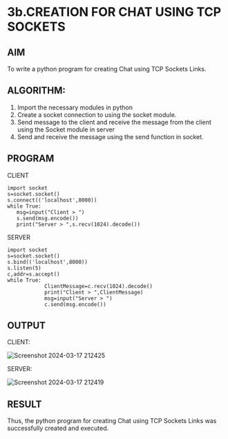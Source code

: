 # 3b.CREATION FOR CHAT USING TCP SOCKETS
## AIM
To write a python program for creating Chat using TCP Sockets Links.
## ALGORITHM:
1. Import the necessary modules in python
2. Create a socket connection to using the socket module.
3. Send message to the client and receive the message from the client using the Socket module in
 server
4. Send and receive the message using the send function in socket.
## PROGRAM
CLIENT
```
import socket 
s=socket.socket() 
s.connect(('localhost',8000)) 
while True: 
   msg=input("Client > ") 
   s.send(msg.encode()) 
   print("Server > ",s.recv(1024).decode())
```
SERVER
``` 
import socket 
s=socket.socket() 
s.bind(('localhost',8000)) 
s.listen(5) 
c,addr=s.accept() 
while True: 
            ClientMessage=c.recv(1024).decode() 
            print("Client > ",ClientMessage) 
            msg=input("Server > ") 
            c.send(msg.encode())
```
## OUTPUT
CLIENT:

![Screenshot 2024-03-17 212425](https://github.com/HARISHA2006/3b_CHAT_USING_TCP_SOCKETS/assets/148843830/883e6b0a-8730-4770-bf03-a4a39fa43157)

SERVER:

![Screenshot 2024-03-17 212419](https://github.com/HARISHA2006/3b_CHAT_USING_TCP_SOCKETS/assets/148843830/ff450e3e-85a0-4687-b2bf-52d10910f7ac)

## RESULT
Thus, the python program for creating Chat using TCP Sockets Links was successfully 
created and executed.
